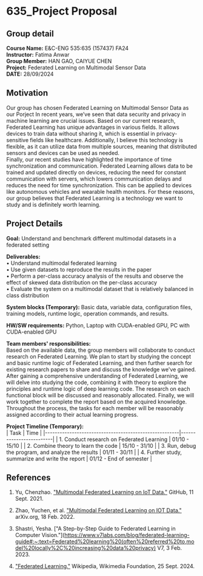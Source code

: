 # 635_Project Proposal 
## Group detail
__Course Name:__ E&C-ENG 535:635 (157437) FA24  
__Instructor:__ Fatima Anwar  
__Group Member:__ HAN GAO, CAIYUE CHEN  
__Project:__ Federated Learning on Multimodal Sensor Data  
__DATE:__ 28/09/2024  

## Motivation
Our group has chosen Federated Learning on Multimodal Sensor Data as our Porject In recent years, we’ve seen that data security and privacy in machine learning are crucial issues. Based on our current research, Federated Learning has unique advantages in various fields. It allows devices to train data without sharing it, which is essential in privacy-sensitive fields like healthcare. Additionally, I believe this technology is flexible, as it can utilize data from multiple sources, meaning that distributed sensors and devices can be used as needed.  
Finally, our recent studies have highlighted the importance of time synchronization and communication. Federated Learning allows data to be trained and updated directly on devices, reducing the need for constant communication with servers, which lowers communication delays and reduces the need for time synchronization. This can be applied to devices like autonomous vehicles and wearable health monitors. For these reasons, our group believes that Federated Learning is a technology we want to study and is definitely worth learning.

## Project Details  
__Goal:__ Understand and benchmark different multimodal datasets in a federated setting

__Deliverables:__  
• Understand multimodal federated learning  
• Use given datasets to reproduce the results in the paper  
• Perform a per-class accuracy analysis of the results and observe the effect of skewed data distribution on the per-class accuracy  
• Evaluate the system on a multimodal dataset that is relatively balanced in class distribution  

__System blocks (Temporary):__
Basic data, variable data, configuration files, training models, runtime logic, operation commands, and results.  

__HW/SW requirements:__
Python, Laptop with CUDA-enabled GPU, PC with CUDA-enabled GPU  

__Team members' responsibilities:__  
Based on the available data, the group members will collaborate to conduct research on Federated Learning. We plan to start by studying the concept and basic runtime logic of Federated Learning, and then further search for existing research papers to share and discuss the knowledge we've gained. After gaining a comprehensive understanding of Federated Learning, we will delve into studying the code, combining it with theory to explore the principles and runtime logic of deep learning code. The research on each functional block will be discussed and reasonably allocated. Finally, we will work together to complete the report based on the acquired knowledge. Throughout the process, the tasks for each member will be reasonably assigned according to their actual learning progress.  

__Project Timeline (Temporary):__  
| Task                                                  | Time                    |
|-------------------------------------------------------|-------------------------|
| 1. Conduct research on Federated Learning             | 01/10 - 15/10           |
| 2. Combine theory to learn the code                   | 15/10 - 31/10           |
| 3. Run, debug the program, and analyze the results    | 01/11 - 30/11           |
| 4. Further study, summarize and write the report      | 01/12 - End of semester |

## References

1. Yu, Chenzhao. ["Multimodal Federated Learning on IoT Data."](https://github.com/yuchenzhao/iotdi22-mmfl) GitHub, 11 Sept. 2021.

2. Zhao, Yuchen, et al. ["Multimodal Federated Learning on IOT Data."](https://arxiv.org/abs/2109.04833) arXiv.org, 18 Feb. 2022.

3. Shastri, Yesha. ["A Step-by-Step Guide to Federated Learning in Computer Vision."](https://www.v7labs.com/blog/federated-learning-guide#:~:text=Federated%20learning%20(often%20referred%20to,model%20locally%2C%20increasing%20data%20privacy) V7, 3 Feb. 2023.

4. ["Federated Learning."](https://en.wikipedia.org/wiki/Federated_learning) Wikipedia, Wikimedia Foundation, 25 Sept. 2024.




